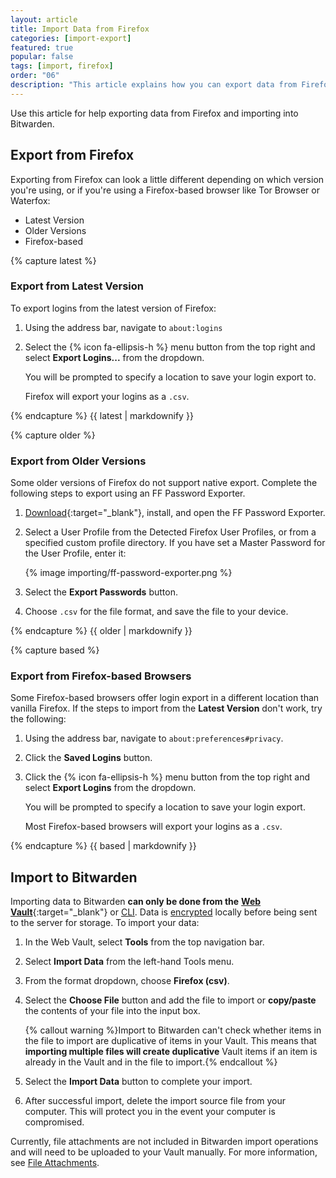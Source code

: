 ```yaml
---
layout: article
title: Import Data from Firefox
categories: [import-export]
featured: true
popular: false
tags: [import, firefox]
order: "06"
description: "This article explains how you can export data from Firefox and import into Bitwarden."
---
```


Use this article for help exporting data from Firefox and importing into Bitwarden.

## Export from Firefox

Exporting from Firefox can look a little different depending on which version you're using, or if you're using a Firefox-based browser like Tor Browser or Waterfox:

<ul class="nav nav-tabs" id="myTab" role="tablist">
  <li class="nav-item" role="presentation">
    <a class="nav-link active" id="latesttab" data-bs-toggle="tab" data-target="#latest" role="tab" aria-controls="latest" aria-selected="true">Latest Version</a>
  </li>
  <li class="nav-item" role="presentation">
    <a class="nav-link" id="oldertab" data-bs-toggle="tab" data-target="#older" role="tab" aria-controls="older" aria-selected="false">Older Versions</a>
  </li>
  <li class="nav-item" role="presentation">
    <a class="nav-link" id="basedtab" data-bs-toggle="tab" data-target="#based" role="tab" aria-controls="based" aria-selected="false">Firefox-based</a>
  </li>
</ul>

<div class="tab-content" id="clientsContent">
  <div class="tab-pane show active" id="latest" role="tabpanel" aria-labelledby="latesttab">
{% capture latest %}

### Export from Latest Version

To export logins from the latest version of Firefox:

1. Using the address bar, navigate to `about:logins`
2. Select the {% icon fa-ellipsis-h %} menu button from the top right and select **Export Logins...** from the dropdown.

   You will be prompted to specify a location to save your login export to.

   Firefox will export your logins as a `.csv`.

{% endcapture %}
{{ latest | markdownify }}
  </div>
  <div class="tab-pane" id="older" role="tabpanel" aria-labelledby="oldertab">
{% capture older %}

### Export from Older Versions

Some older versions of Firefox do not support native export. Complete the following steps to export using an FF Password Exporter.

1. [Download](https://github.com/kspearrin/ff-password-exporter){:target="\_blank"}, install, and open the FF Password Exporter.
2. Select a User Profile from the Detected Firefox User Profiles, or from a specified custom profile directory. If you have set a Master Password for the User Profile, enter it:

   {% image importing/ff-password-exporter.png %}
3. Select the **Export Passwords** button.
4. Choose `.csv` for the file format, and save the file to your device.

{% endcapture %}
{{ older | markdownify }}
  </div>
  <div class="tab-pane" id="based" role="tabpanel" aria-labelledby="basedtab">
{% capture based %}

### Export from Firefox-based Browsers

Some Firefox-based browsers offer login export in a different location than vanilla Firefox. If the steps to import from the **Latest Version** don't work, try the following:

1. Using the address bar, navigate to `about:preferences#privacy`.
2. Click the **Saved Logins** button.
3. Click the {% icon fa-ellipsis-h %} menu button from the top right and select **Export Logins** from the dropdown.

   You will be prompted to specify a location to save your login export.

   Most Firefox-based browsers will export your logins as a `.csv`.

{% endcapture %}
{{ based | markdownify }}
  </div>
</div>

## Import to Bitwarden

Importing data to Bitwarden **can only be done from the** [**Web Vault**](https://vault.bitwarden.com){:target="\_blank"} or [CLI]({{site.baseurl}}/article/cli/#import). Data is [encrypted]({{site.baseurl}}/article/what-encryption-is-used/) locally before being sent to the server for storage. To import your data:

 1. In the Web Vault, select **Tools** from the top navigation bar.
 2. Select **Import Data** from the left-hand Tools menu.
 3. From the format dropdown, choose **Firefox (csv)**.

 5. Select the **Choose File** button and add the file to import or **copy/paste** the contents of your file into the input box.

    {% callout warning %}Import to Bitwarden can't check whether items in the file to import are duplicative of items in your Vault. This means that **importing multiple files will create duplicative** Vault items if an item is already in the Vault and in the file to import.{% endcallout %}
 6. Select the **Import Data** button to complete your import.
 7. After successful import, delete the import source file from your computer. This will protect you in the event your computer is compromised.

Currently, file attachments are not included in Bitwarden import operations and will need to be uploaded to your Vault manually. For more information, see [File Attachments]({{site.baseurl}}/article/attachments/#attach-a-file).
